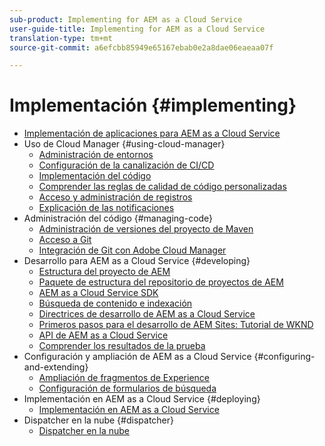 ```yaml
---
sub-product: Implementing for AEM as a Cloud Service
user-guide-title: Implementing for AEM as a Cloud Service
translation-type: tm+mt
source-git-commit: a6efcbb85949e65167ebab0e2a8dae06eaeaa07f

---
```



# Implementación {#implementing}

+ [Implementación de aplicaciones para AEM as a Cloud Service](/help/implementing/home.md)
+ Uso de Cloud Manager {#using-cloud-manager}
   + [Administración de entornos](cloud-manager/manage-environments.md)
   + [Configuración de la canalización de CI/CD](cloud-manager/configure-pipeline.md)
   + [Implementación del código](cloud-manager/deploy-code.md)
   + [Comprender las reglas de calidad de código personalizadas](cloud-manager/custom-code-quality-rules.md)
   + [Acceso y administración de registros](cloud-manager/manage-logs.md)
   + [Explicación de las notificaciones](cloud-manager/notifications.md)
+ Administración del código {#managing-code}
   + [Administración de versiones del proyecto de Maven](cloud-manager/project-version-handling.md)
   + [Acceso a Git](cloud-manager/accessing-git.md)
   + [Integración de Git con Adobe Cloud Manager](cloud-manager/integrating-with-git.md)
+ Desarrollo para AEM as a Cloud Service {#developing}
   + [Estructura del proyecto de AEM](developing/introduction/aem-project-content-package-structure.md)
   + [Paquete de estructura del repositorio de proyectos de AEM](developing/introduction/repository-structure-package.md)
   + [AEM as a Cloud Service SDK](developing/introduction/aem-as-a-cloud-service-sdk.md)
   + [Búsqueda de contenido e indexación](/help/operations/indexing.md)
   + [Directrices de desarrollo de AEM as a Cloud Service](developing/introduction/development-guidelines.md)
   + [Primeros pasos para el desarrollo de AEM Sites: Tutorial de WKND](developing/introduction/develop-wknd-tutorial.md)
   + [API de AEM as a Cloud Service](https://docs.adobe.com/content/help/en/experience-manager-cloud-service/implementing/developing/ref/javadoc/index.html)
   + [Comprender los resultados de la prueba](/help/implementing/developing/introduction/understand-test-results.md)
+ Configuración y ampliación de AEM as a Cloud Service {#configuring-and-extending}
   + [Ampliación de fragmentos de Experience](developing/extending/experience-fragments.md)
   + [Configuración de formularios de búsqueda](developing/extending/search-forms.md)
+ Implementación en AEM as a Cloud Service {#deploying}
   + [Implementación en AEM as a Cloud Service](deploying/overview.md)
+ Dispatcher en la nube {#dispatcher}
   + [Dispatcher en la nube](dispatcher/overview.md)
